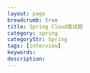 ```yaml
---
layout: page
breadcrumb: true
title: Spring Cloud面试题
category: spring
categoryStr: Spring
tags: [interview]
keywords:
description:
---
```



